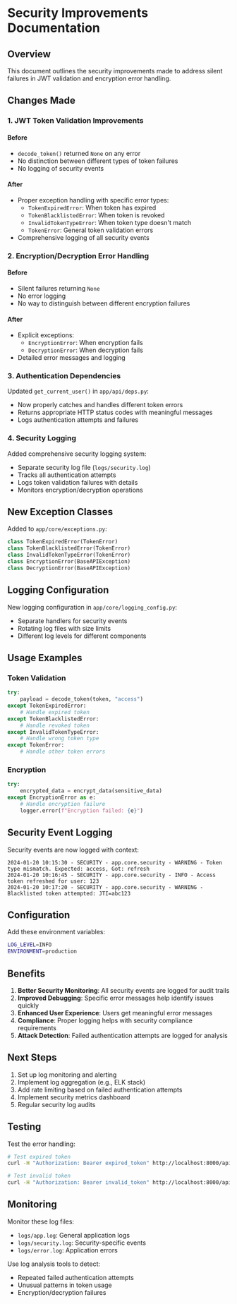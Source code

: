 # Security Improvements Documentation

## Overview
This document outlines the security improvements made to address silent failures in JWT validation and encryption error handling.

## Changes Made

### 1. JWT Token Validation Improvements

#### Before
- `decode_token()` returned `None` on any error
- No distinction between different types of token failures
- No logging of security events

#### After
- Proper exception handling with specific error types:
  - `TokenExpiredError`: When token has expired
  - `TokenBlacklistedError`: When token is revoked
  - `InvalidTokenTypeError`: When token type doesn't match
  - `TokenError`: General token validation errors
- Comprehensive logging of all security events

### 2. Encryption/Decryption Error Handling

#### Before
- Silent failures returning `None`
- No error logging
- No way to distinguish between different encryption failures

#### After
- Explicit exceptions:
  - `EncryptionError`: When encryption fails
  - `DecryptionError`: When decryption fails
- Detailed error messages and logging

### 3. Authentication Dependencies

Updated `get_current_user()` in `app/api/deps.py`:
- Now properly catches and handles different token errors
- Returns appropriate HTTP status codes with meaningful messages
- Logs authentication attempts and failures

### 4. Security Logging

Added comprehensive security logging system:
- Separate security log file (`logs/security.log`)
- Tracks all authentication attempts
- Logs token validation failures with details
- Monitors encryption/decryption operations

## New Exception Classes

Added to `app/core/exceptions.py`:

```python
class TokenExpiredError(TokenError)
class TokenBlacklistedError(TokenError)
class InvalidTokenTypeError(TokenError)
class EncryptionError(BaseAPIException)
class DecryptionError(BaseAPIException)
```

## Logging Configuration

New logging configuration in `app/core/logging_config.py`:
- Separate handlers for security events
- Rotating log files with size limits
- Different log levels for different components

## Usage Examples

### Token Validation
```python
try:
    payload = decode_token(token, "access")
except TokenExpiredError:
    # Handle expired token
except TokenBlacklistedError:
    # Handle revoked token
except InvalidTokenTypeError:
    # Handle wrong token type
except TokenError:
    # Handle other token errors
```

### Encryption
```python
try:
    encrypted_data = encrypt_data(sensitive_data)
except EncryptionError as e:
    # Handle encryption failure
    logger.error(f"Encryption failed: {e}")
```

## Security Event Logging

Security events are now logged with context:
```
2024-01-20 10:15:30 - SECURITY - app.core.security - WARNING - Token type mismatch. Expected: access, Got: refresh
2024-01-20 10:16:45 - SECURITY - app.core.security - INFO - Access token refreshed for user: 123
2024-01-20 10:17:20 - SECURITY - app.core.security - WARNING - Blacklisted token attempted: JTI=abc123
```

## Configuration

Add these environment variables:
```bash
LOG_LEVEL=INFO
ENVIRONMENT=production
```

## Benefits

1. **Better Security Monitoring**: All security events are logged for audit trails
2. **Improved Debugging**: Specific error messages help identify issues quickly
3. **Enhanced User Experience**: Users get meaningful error messages
4. **Compliance**: Proper logging helps with security compliance requirements
5. **Attack Detection**: Failed authentication attempts are logged for analysis

## Next Steps

1. Set up log monitoring and alerting
2. Implement log aggregation (e.g., ELK stack)
3. Add rate limiting based on failed authentication attempts
4. Implement security metrics dashboard
5. Regular security log audits

## Testing

Test the error handling:
```bash
# Test expired token
curl -H "Authorization: Bearer expired_token" http://localhost:8000/api/v1/users/me

# Test invalid token
curl -H "Authorization: Bearer invalid_token" http://localhost:8000/api/v1/users/me
```

## Monitoring

Monitor these log files:
- `logs/app.log`: General application logs
- `logs/security.log`: Security-specific events
- `logs/error.log`: Application errors

Use log analysis tools to detect:
- Repeated failed authentication attempts
- Unusual patterns in token usage
- Encryption/decryption failures